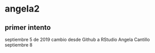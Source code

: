 # angela2
## primer intento
septiembre 5 de 2019
cambio desde Github a RStudio
Angela Cantillo
septiembre 8
